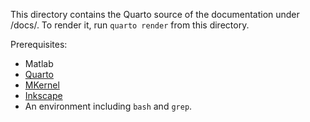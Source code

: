 This directory contains the Quarto source of the documentation under /docs/. To render it, run `quarto render` from this directory.

Prerequisites:

-   Matlab
-   [Quarto](https://quarto.org/)
-   [MKernel](https://github.com/allefeld/mkernel)
-   [Inkscape](https://inkscape.org/)
-   An environment including `bash` and `grep`.
